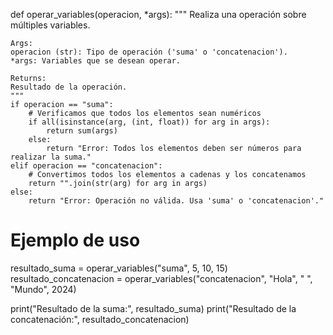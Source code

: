 def operar_variables(operacion, *args):
    """
    Realiza una operación sobre múltiples variables.
    
    Args:
    operacion (str): Tipo de operación ('suma' o 'concatenacion').
    *args: Variables que se desean operar.
    
    Returns:
    Resultado de la operación.
    """
    if operacion == "suma":
        # Verificamos que todos los elementos sean numéricos
        if all(isinstance(arg, (int, float)) for arg in args):
            return sum(args)
        else:
            return "Error: Todos los elementos deben ser números para realizar la suma."
    elif operacion == "concatenacion":
        # Convertimos todos los elementos a cadenas y los concatenamos
        return "".join(str(arg) for arg in args)
    else:
        return "Error: Operación no válida. Usa 'suma' o 'concatenacion'."

# Ejemplo de uso
resultado_suma = operar_variables("suma", 5, 10, 15)
resultado_concatenacion = operar_variables("concatenacion", "Hola", " ", "Mundo", 2024)

print("Resultado de la suma:", resultado_suma)
print("Resultado de la concatenación:", resultado_concatenacion)
